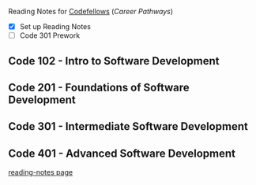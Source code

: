 

Reading Notes for [Codefellows](https://codefellows.github.io/common_curriculum/prep_work/Setup_Readings) (_Career Pathways_)

- [x] Set up Reading Notes
- [ ] Code 301 Prework

## Code 102 - Intro to Software Development

## Code 201 - Foundations of Software Development

## Code 301 - Intermediate Software Development

## Code 401 - Advanced Software Development

[reading-notes page](https://idcargill.github.io/reading-notes/)
